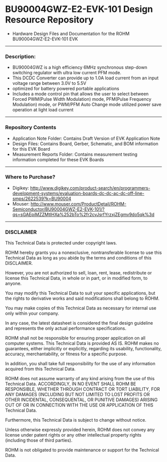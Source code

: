 # BU90004GWZ-E2-EVK-101 Design Resource Repository
* Hardware Design Files and Documentation for the ROHM BU90004GWZ-E2-EVK-101 EVK

----
### Description: 
* BU90004GWZ is a high efficiency 6MHz synchronous step-down switching regulator with ultra low current PFM mode.
* This DCDC Converter can provide up to 1.0A load current from an input voltage range between 3.0V to 5.5V
* optimized for battery powered portable applications
* Includes a mode control pin that allows the user to select between Forced PWM(Pulse Width Modulation) mode, PFM(Pulse Frequency Modulation) mode, or PWM/PFM Auto Change mode utilized power save operation at light load current

----
### Repository Contents
* Application Note Folder: Contains Draft Version of EVK Application Note
* Design Files: Contains Board, Gerber, Schematic, and BOM information for this EVK Board
* Measurement Reports Folder: Contains measurement testing information completed for these EVK Boards

----
### Where to Purchase?
* Digikey: http://www.digikey.com/product-search/en/programmers-development-systems/evaluation-boards-dc-dc-ac-dc-off-line-smps/2622539?k=BU90004
* Mouser: http://www.mouser.com/ProductDetail/ROHM-Semiconductor/BU90004GWZ-E2-EVK-101/?qs=sGAEpiMZZMtIHXa%252bTo%2fr2cvJsrfYrzxjZEgmv9do5qk%3d

----
### DISCLAIMER
This Technical Data is protected under copyright laws.

ROHM hereby grants you a nonexclusive, nontransferable license to use this Technical Data 
as long as you abide by the terms and conditions of this DISCLAIMER. 

However, you are not authorized to sell, loan, rent, lease, redistribute or license this Technical Data, 
in whole or in part, or in modified form, to anyone.

You may modify this Technical Data to suit your specific applications, 
but the rights to derivative works and said modifications shall belong to ROHM. 

You may make copies of this Technical Data as necessary for internal use only within your company.

In any case, the latest datasheet is considered the final design guideline and represents 
the only actual performance specifications.

ROHM shall not be responsible for ensuring proper application on all computer systems.
This Technical Data is provided AS IS. ROHM makes no guarantees, either implicitly or explicitly, 
regarding its usability, functionality, accuracy, merchantability, or fitness for a specific purpose.

In addition, you shall take full responsibility for the use of any information acquired from this Technical Data. 

ROHM does not assume warranty of any kind arising from the use of this Technical Data. ACCORDINGLY, 
IN NO EVENT SHALL ROHM BE RESPONSIBLE, WHETHER THROUGH CONTRACT OR TORT LIABILITY, 
FOR ANY DAMAGES (INCLUDING BUT NOT LIMITED TO LOST PROFITS OR OTHER INCIDENTAL, CONSEQUENTAL, 
OR PUNITIVE DAMAGES) ARISING OUT OF OR IN CONNECTION WITH THE USE OR APPLICATION OF THIS Technical Data.

Furthermore, this Technical Data is subject to change without notice.

Unless otherwise expressly provided herein, ROHM does not convey any license under patent rights 
or any other intellectual property rights (including those of third parties).

ROHM is not obligated to provide maintenance or support for the Technical Data.